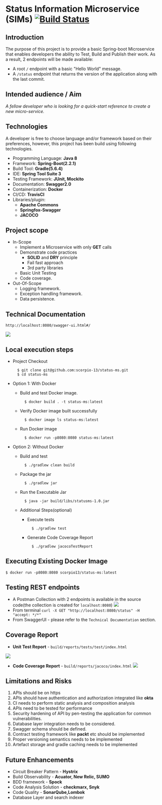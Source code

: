 Status Information Microservice (SIMs) [![Build Status](https://travis-ci.org/scorpio-13/status-ms.svg?branch=master)](https://travis-ci.org/scorpio-13/status-ms)
===============================

Introduction
------------
The purpose of this project is to provide a basic Spring-boot Microservice  that enables developers the ability to Test, Build and Publish their work.
As a result, 2 endpoints will be made available:

- A root `/` endpoint with a basic "Hello World" message.
- A `/status` endpoint that returns the version of the application along with the last commit.


Intended audience / Aim
----------------------
*A fellow developer who is looking for a quick-start reference to create a  new micro-service.*

Technologies
-------------
A developer is free to choose language and/or framework based on their preferences, however, this project has been build using following technologies.

- Programming Language: **Java 8**
- Framework: **Spring-Boot(2.2.1)**
- Build Tool: **Gradle(5.6.4)**
- IDE: **Spring Tool Suite 3**
- Testing Framework: **JUnit, Mockito**
- Documentation: **Swagger2.0**
- Containerization: **Docker**
- CI/CD: **TravisCI**
- Libraries/plugin:
	- **Apache Commons**	
	- **Springfox-Swagger**
	- **JACOCO**

Project scope
-------------
- In-Scope
	- Implement a Microservice with only **GET** calls
	- Demonstrate code practices
		- **SOLID** and **DRY** principle
		- Fail fast approach
		- 3rd party libraries
	- Basic Unit Testing
	- Code coverage.
- Out-Of-Scope
	- Logging framework.
	- Exception handling framework.
	- Data persistence.

Technical Documentation
-----------------------

	http://localhost:8080/swagger-ui.html#/

![](src/main/resources/static/SIMs-SwaggerUI.PNG)

Local execution steps 
----------------------

- Project Checkout

		$ git clone git@github.com:scorpio-13/status-ms.git 
		$ cd status-ms

- Option 1: With Docker
	- Build and test Docker image.
      			
			$ docker build . -t status-ms:latest
    - Verify Docker image built successfully
      		
			$ docker image ls status-ms:latest
    - Run Docker image  

			$ docker run -p8080:8080 status-ms:latest

- Option 2: Without Docker
 
	- Build and test
			
			$ ./gradlew clean build
	
	- Package the jar
	
			$ ./gradlew jar
	
	- Run the Executable Jar
	
			$ java -jar build/libs/statusms-1.0.jar
	
	- Additional Steps(optional)  
		- Execute tests 
			
				$ ./gradlew test
			
		
		- Generate Code Coverage Report
				
				$ ./gradlew jacocoTestReport

Executing Existing Docker Image
-------------------------------
	
	$ docker run -p8080:8080 scorpio13/status-ms:latest

Testing REST endpoints
----------------------

- A Postman Collection with 2 endpoints is available in the source code(the collection is created for `localhost:8080`)
	![](src/main/resources/static/SIMs-PostMan-Status.PNG)
- From terminal `curl -X GET "http://localhost:8080/status" -H "accept: */*"`
- From SwaggerUI - please refer to the `Technical Documentation` section.


Coverage Report
--------------
- **Unit Test Report** - `build/reports/tests/test/index.html`
	
![](src/main/resources/static/SIMs-UnitTest.PNG)

- **Code Coverage Report** - `build/reports/jacoco/index.html`
![](src/main/resources/static/SIMs-CodeCoverage.PNG) 

Limitations and Risks
---------------------

1. APIs should be on https
2. APIs should have authentication and authorization integrated like **okta**
3. CI needs to perform static analysis and composition analysis
4. APIs need to be tested for performance
5. Security hardening of API by pen-testing the application for common vulnerabilities.
6. Database layer integration needs to be considered.
7. Swagger schema should be defined.
8. Contract testing framework like **packt** etc should be implemented
9. Proper versioning semantics needs to be implemented
10. Artefact storage and gradle caching needs to be implemented

Future Enhancements
------------------
- Circuit Breaker Pattern - **Hystrix**
- Build Observability - **Acuator, New Relic, SUMO**
- BDD framework - **Spock**
- Code Analysis Solution - **checkmarx, Snyk**
- Code Quality - **SonarQube,Lombok**
- Database Layer and search indexer
